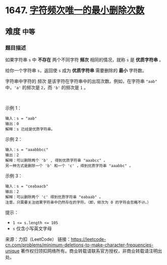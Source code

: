 # 1647. [字符频次唯一的最小删除次数](https://leetcode-cn.com/problems/minimum-deletions-to-make-character-frequencies-unique/)  
<font size=5> 难度 `中等` </font>
---

### 题目描述

如果字符串 `s` 中 **不存在** 两个不同字符 **频次** 相同的情况，就称 `s` 是 **优质字符串** 。

给你一个字符串 `s`，返回使 `s` 成为 **优质字符串** 需要删除的 **最小** 字符数。

字符串中字符的 频次 是该字符在字符串中的出现次数。例如，在字符串 `"aab"` 中，`'a'` 的频次是 `2`，而 `'b'` 的频次是 `1` 。

 

示例 1：
```
输入：s = "aab"
输出：0
解释：s 已经是优质字符串。
```
示例 2：
```
输入：s = "aaabbbcc"
输出：2
解释：可以删除两个 'b' , 得到优质字符串 "aaabcc" 。
另一种方式是删除一个 'b' 和一个 'c' ，得到优质字符串 "aaabbc" 。
```
示例 3：
```
输入：s = "ceabaacb"
输出：2
解释：可以删除两个 'c' 得到优质字符串 "eabaab" 。
注意，只需要关注结果字符串中仍然存在的字符。（即，频次为 0 的字符会忽略不计。）
```

提示：

* `1 <= s.length <= 105`
* `s` 仅含小写英文字母

来源：力扣（LeetCode）
链接：https://leetcode-cn.com/problems/minimum-deletions-to-make-character-frequencies-unique
著作权归领扣网络所有。商业转载请联系官方授权，非商业转载请注明出处。
